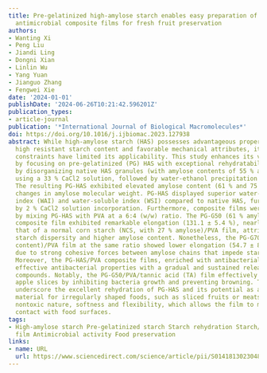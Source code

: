 ```yaml
---
title: Pre-gelatinized high-amylose starch enables easy preparation of flexible and
  antimicrobial composite films for fresh fruit preservation
authors:
- Wanting Xi
- Peng Liu
- Jiandi Ling
- Dongni Xian
- Linlin Wu
- Yang Yuan
- Jianguo Zhang
- Fengwei Xie
date: '2024-01-01'
publishDate: '2024-06-26T10:21:42.596201Z'
publication_types:
- article-journal
publication: '*International Journal of Biological Macromolecules*'
doi: https://doi.org/10.1016/j.ijbiomac.2023.127938
abstract: While high-amylose starch (HAS) possesses advantageous properties such as
  high resistant starch content and favorable mechanical attributes, its gelatinization
  constraints have limited its applicability. This study enhances its versatility
  by focusing on pre-gelatinized (PG) HAS with exceptional rehydratability, achieved
  by disorganizing native HAS granules (with amylose contents of 55 % and 68 %, respectively)
  using a 33 % CaCl2 solution, followed by water-ethanol precipitation and freeze-drying.
  The resulting PG-HAS exhibited elevated amylose content (61 % and 75 %) with minimal
  changes in amylose molecular weight. PG-HAS displayed superior water-absorption
  index (WAI) and water-soluble index (WSI) compared to native HAS, further improved
  by 2 % CaCl2 solution incorporation. Furthermore, composite films were prepared
  by mixing PG-HAS with PVA at a 6:4 (w/w) ratio. The PG-G50 (61 % amylose content)/PVA
  composite film exhibited remarkable elongation (131.1 ± 5.4 %), nearly three times
  that of a normal corn starch (NCS, with 27 % amylose)/PVA film, attributed to improved
  starch dispersity and higher amylose content. Nonetheless, the PG-G70 (75 % amylose
  content)/PVA film at the same ratio showed lower elongation (54.7 ± 8.0 %), potentially
  due to strong cohesive forces between amylose chains that impede starch-PVA interactions.
  Moreover, the PG-HAS/PVA composite films, enriched with antibacterial agents, demonstrated
  effective antibacterial properties with a gradual and sustained release of active
  compounds. Notably, the PG-G50/PVA/tannic acid (TA) film effectively preserved fresh
  apple slices by inhibiting bacteria growth and preventing browning. These findings
  underscore the excellent rehydration of PG-HAS and its potential as an inner packaging
  material for irregularly shaped foods, such as sliced fruits or meats, due to its
  nontoxic nature, softness and flexibility, which allows the film to maintain close
  contact with food surfaces.
tags:
- High-amylose starch Pre-gelatinized starch Starch rehydration Starch/PVA composite
  film Antimicrobial activity Food preservation
links:
- name: URL
  url: https://www.sciencedirect.com/science/article/pii/S0141813023048377
---
```

